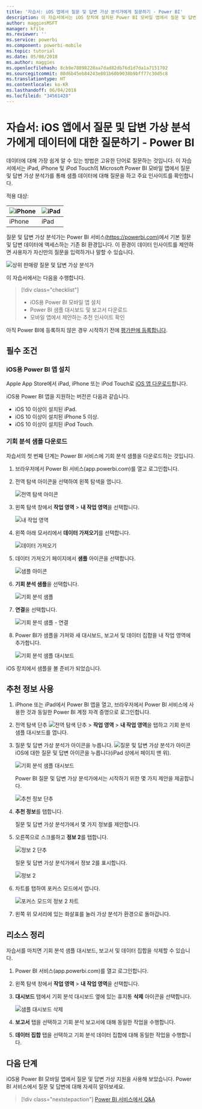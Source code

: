 ```yaml
---
title: '자습서: iOS 앱에서 질문 및 답변 가상 분석가에게 질문하기 - Power BI'
description: 이 자습서에서는 iOS 장치에 설치된 Power BI 모바일 앱에서 질문 및 답변 가상 분석가를 사용하여 사용자의 고유한 언어로 이 샘플 데이터에 대해 질문합니다.
author: maggiesMSFT
manager: kfile
ms.reviewer: ''
ms.service: powerbi
ms.component: powerbi-mobile
ms.topic: tutorial
ms.date: 05/08/2018
ms.author: maggies
ms.openlocfilehash: 8cb9e78898228aa7dad82db76d1d7da1a7151702
ms.sourcegitcommit: 80d6b45eb84243e801b60b9038b9bff77c30d5c8
ms.translationtype: HT
ms.contentlocale: ko-KR
ms.lasthandoff: 06/04/2018
ms.locfileid: "34561428"
---
```

# <a name="tutorial-ask-questions-about-your-data-with-the-qa-virtual-analyst-in-ios-apps---power-bi"></a>자습서: iOS 앱에서 질문 및 답변 가상 분석가에게 데이터에 대한 질문하기 - Power BI

데이터에 대해 가장 쉽게 알 수 있는 방법은 고유한 단어로 질문하는 것입니다. 이 자습서에서는 iPad, iPhone 및 iPod Touch의 Microsoft Power BI 모바일 앱에서 질문 및 답변 가상 분석가를 통해 샘플 데이터에 대해 질문을 하고 주요 인사이트를 확인합니다. 

적용 대상:

| ![iPhone](media/tutorial-mobile-apps-ios-qna/iphone-logo-50-px.png) | ![iPad](media/tutorial-mobile-apps-ios-qna/ipad-logo-50-px.png) |
|:--- |:--- |
| iPhone |iPad |

질문 및 답변 가상 분석가는 Power BI 서비스[(https://powerbi.com)](https://powerbi.com)에서 기본 질문 및 답변 데이터에 액세스하는 기존 BI 환경입니다. 이 환경이 데이터 인사이트를 제안하면 사용자가 자신만의 질문을 입력하거나 말할 수 있습니다.

![상위 판매량 질문 및 답변 가상 분석가](media/tutorial-mobile-apps-ios-qna/power-bi-ios-q-n-a-top-sale-intro.png)

이 자습서에서는 다음을 수행합니다.

> [!div class="checklist"]
> * iOS용 Power BI 모바일 앱 설치
> * Power BI 샘플 대시보드 및 보고서 다운로드
> * 모바일 앱에서 제안하는 추천 인사이트 확인

아직 Power BI에 등록하지 않은 경우 시작하기 전에 [평가판에 등록합니다](https://app.powerbi.com/signupredirect?pbi_source=web).

## <a name="prerequisites"></a>필수 조건

### <a name="install-the-power-bi-for-ios-app"></a>iOS용 Power BI 앱 설치
Apple App Store에서 iPad, iPhone 또는 iPod Touch로 [iOS 앱 다운로드](http://go.microsoft.com/fwlink/?LinkId=522062 "iPhone 앱을 다운로드")합니다.

iOS용 Power BI 앱을 지원하는 버전은 다음과 같습니다.
- iOS 10 이상이 설치된 iPad.
- iOS 10 이상이 설치된 iPhone 5 이상. 
- iOS 10 이상이 설치된 iPod Touch.

### <a name="download-the-opportunity-analysis-sample"></a>기회 분석 샘플 다운로드
자습서의 첫 번째 단계는 Power BI 서비스에 기회 분석 샘플을 다운로드하는 것입니다.

1. 브라우저에서 Power BI 서비스(app.powerbi.com)를 열고 로그인합니다.

1. 전역 탐색 아이콘을 선택하여 왼쪽 탐색을 엽니다.

    ![전역 탐색 아이콘](media/tutorial-mobile-apps-ios-qna/power-bi-android-quickstart-global-nav-icon.png)

2. 왼쪽 탐색 창에서 **작업 영역** > **내 작업 영역**을 선택합니다.

    ![내 작업 영역](media/tutorial-mobile-apps-ios-qna/power-bi-android-quickstart-my-workspace.png)

3. 왼쪽 아래 모서리에서 **데이터 가져오기**를 선택합니다.
   
    ![데이터 가져오기](media/tutorial-mobile-apps-ios-qna/power-bi-get-data.png)

3. 데이터 가져오기 페이지에서 **샘플** 아이콘을 선택합니다.
   
   ![샘플 아이콘](media/tutorial-mobile-apps-ios-qna/power-bi-samples-icon.png)

4. **기회 분석 샘플**을 선택합니다.
 
    ![기회 분석 샘플](media/tutorial-mobile-apps-ios-qna/power-bi-oa.png)
 
8. **연결**을 선택합니다.  
  
   ![기회 분석 샘플 - 연결](media/tutorial-mobile-apps-ios-qna/opportunity-connect.png)
   
5. Power BI가 샘플을 가져와 새 대시보드, 보고서 및 데이터 집합을 내 작업 영역에 추가합니다.
   
   ![기회 분석 샘플 대시보드](media/tutorial-mobile-apps-ios-qna/power-bi-service-opportunity-sample.png)

iOS 장치에서 샘플을 볼 준비가 되었습니다.

## <a name="try-featured-insights"></a>추천 정보 사용
1. iPhone 또는 iPad에서 Power BI 앱을 열고, 브라우저에서 Power BI 서비스에 사용한 것과 동일한 Power BI 계정 자격 증명으로 로그인합니다.

1.  전역 탐색 단추 ![전역 탐색 단추](media/mobile-ipad-app-get-started/power-bi-iphone-global-nav-button.png) > **작업 영역** > **내 작업 영역**을 탭하고 기회 분석 샘플 대시보드를 엽니다.

2. 질문 및 답변 가상 분석가 아이콘을 누릅니다. ![질문 및 답변 가상 분석가 아이콘](media/tutorial-mobile-apps-ios-qna/power-bi-ios-q-n-a-icon.png) iOS에 대한 질문 및 답변 아이콘을 누릅니다(iPad 상에서 페이지 맨 위).

     ![기회 분석 샘플 대시보드](media/tutorial-mobile-apps-ios-qna/power-bi-ios-qna-opportunity-analysis.png)

     Power BI 질문 및 답변 가상 분석가에서는 시작하기 위한 몇 가지 제안을 제공합니다.

     ![추천 정보 단추](media/tutorial-mobile-apps-ios-qna/power-bi-ios-qna-suggest-insights.png)
3. **추천 정보**를 탭합니다.

     질문 및 답변 가상 분석가에서 몇 가지 정보를 제안합니다.
4. 오른쪽으로 스크롤하고 **정보 2**를 탭합니다.

    ![정보 2 단추](media/tutorial-mobile-apps-ios-qna/power-bi-ios-qna-suggest-insight-2.png)

     질문 및 답변 가상 분석가에서 정보 2를 표시합니다.

    ![정보 2](media/tutorial-mobile-apps-ios-qna/power-bi-ios-qna-show-insight-2.png)
5. 차트를 탭하여 포커스 모드에서 엽니다.

    ![포커스 모드의 정보 2 차트](media/tutorial-mobile-apps-ios-qna/power-bi-ios-qna-open-insight-2.png)
6. 왼쪽 위 모서리에 있는 화살표를 눌러 가상 분석가 환경으로 돌아갑니다.

## <a name="clean-up-resources"></a>리소스 정리

자습서를 마치면 기회 분석 샘플 대시보드, 보고서 및 데이터 집합을 삭제할 수 있습니다.

1. Power BI 서비스(app.powerbi.com)를 열고 로그인합니다.

2. 왼쪽 탐색 창에서 **작업 영역** > **내 작업 영역**을 선택합니다.

3. **대시보드** 탭에서 기회 분석 대시보드 옆에 있는 휴지통 **삭제** 아이콘을 선택합니다.

    ![샘플 대시보드 삭제](media/tutorial-mobile-apps-ios-qna/power-bi-service-delete-opportunity-sample.png)

4. **보고서** 탭을 선택하고 기회 분석 보고서에 대해 동일한 작업을 수행합니다.

5. **데이터 집합** 탭을 선택하고 기회 분석 데이터 집합에 대해 동일한 작업을 수행합니다.


## <a name="next-steps"></a>다음 단계

iOS용 Power BI 모바일 앱에서 질문 및 답변 가상 지원을 사용해 보았습니다. Power BI 서비스에서 질문 및 답변에 대해 자세히 알아보세요.
> [!div class="nextstepaction"]
> [Power BI 서비스에서 Q&A](power-bi-q-and-a.md)

